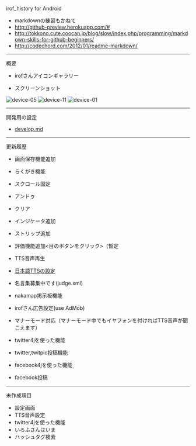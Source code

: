 irof_history for Android

- markdownの練習もかねて  
 - http://github-preview.herokuapp.com/#
 - http://tokkono.cute.coocan.jp/blog/slow/index.php/programming/markdown-skills-for-github-beginners/
 - http://codechord.com/2012/01/readme-markdown/

------
概要  

- irofさんアイコンギャラリー

- スクリーンショット

![device-05](https://raw.github.com/kimukou/irof_history/master/android/screen_shot/device-05.png)
![device-11](https://raw.github.com/kimukou/irof_history/master/android/screen_shot/device-11.png)
![device-01](https://raw.github.com/kimukou/irof_history/master/android/screen_shot/device-01.png)


------
開発用の設定

- [develop.md](https://github.com/kimukou/irof_history/blob/master/android/develop.md)


------
更新履歴

- 画面保存機能追加
- らくがき機能
 - スクロール固定
 - アンドゥ
 - クリア 
- インジケータ追加
- ストリップ追加
- 評価機能追加<目のボタンをクリック>（暫定
 - TTS音声再生
  - [日本語TTSの設定](http://android.benigumo.com/20110915/%E7%B0%A1%E5%8D%98-1%E5%88%86%E3%81%A7-%E3%80%8Cn2-tts%E3%80%8D%E3%82%92%E8%A9%A6%E3%81%97%E3%81%A6%E3%81%BF%E3%82%88%E3%81%86%E3%81%9A-%E6%BC%A2%E5%AD%97%E3%82%82%E3%82%AB%E3%82%BF%E3%82%AB/)
  - 名言集募集中です(judge.xml)
- nakamap掲示板機能
- irofさん広告設定(use AdMob)
- マナーモード対応（マナーモード中でもイヤフォンを付ければTTS音声が聞こえます）

- twitter4jを使った機能
 - twitter,twitpic投稿機能
- facebook4jを使った機能
 - facebook投稿
 
 -----
未作成項目

- 設定画面
 - TTS音声設定
- twitter4jを使った機能
 - いろふさんはいま
 - ハッシュタグ検索
